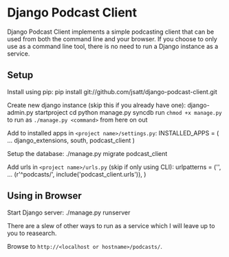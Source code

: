 Django Podcast Client
=====================
Django Podcast Client implements a simple podcasting client that can be used
from both the command line and your browser. If you choose to only use as a
command line tool, there is no need to run a Django instance as a service.

Setup
-----
Install using pip:
    pip install git://github.com/jsatt/django-podcast-client.git

 
Create new django instance (skip this if you already have one):
    django-admin.py startproject <project name>
    cd <project name>
    python manage.py syncdb
run `chmod +x manage.py` to run as `./manage.py <command>` from here on out

Add to installed apps in `<project name>/settings.py`:
    INSTALLED_APPS = (
        ...
        django_extensions,
        south,
        podcast_client
    )

Setup the database:
    ./manage.py migrate podcast_client

Add urls in `<project name>/urls.py` (skip if only using CLI):
    urlpatterns = ('',
    ...
    (r'^podcasts/', include('podcast_client.urls')),
    )

Using in Browser
----------------
Start Django server:
    ./manage.py runserver

There are a slew of other ways to run as a service which I will leave up to you to reasearch.
[](https://docs.djangoproject.com/en/dev/howto/deployment/wsgi/)

Browse to `http://<localhost or hostname>/podcasts/`.
